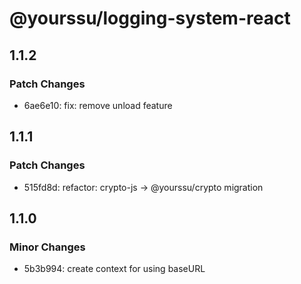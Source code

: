 # @yourssu/logging-system-react

## 1.1.2

### Patch Changes

- 6ae6e10: fix: remove unload feature

## 1.1.1

### Patch Changes

- 515fd8d: refactor: crypto-js -> @yourssu/crypto migration

## 1.1.0

### Minor Changes

- 5b3b994: create context for using baseURL
